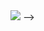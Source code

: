 <img src="https://capsule-render.vercel.app/api?type=waving&color=auto&height=300&section=header&text=kilr_whale&fontSize=90" />
-->
